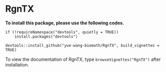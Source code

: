 # RgnTX

**To install this package, please use the following codes.**
```
if (!requireNamespace("devtools", quietly = TRUE))
    install.packages("devtools")

devtools::install_github("yue-wang-biomath/RgnTX", build_vignettes = TRUE)
```
To view the documentation of RgnTX, type `browseVignettes("RgnTX")` after installation.
